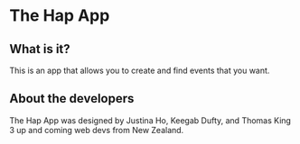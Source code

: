 # The Hap App

## What is it?

This is an app that allows you to create and find events that you want.

## About the developers

The Hap App was designed by Justina Ho, Keegab Dufty, and Thomas King 3 up and coming web devs from New Zealand. 
